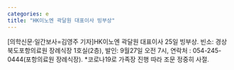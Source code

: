 ```yaml
---
categories: e
title: "HK이노엔 곽달원 대표이사 빙부상"
---
```

[의학신문·일간보사=김영주 기자]HK이노엔 곽달원 대표이사 25일 빙부상. 빈소: 경상북도포항의료원 장례식장 1호실(2층), 발인: 9월27일 오전 7시, 연락처 : 054-245-0444(포항의료원 장례식장). *코로나19로 가족장 진행 따라 조문 정중히 사절.